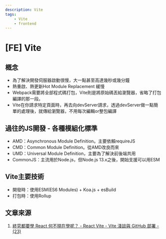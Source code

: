 ```yaml
---
description: Vite
tags: 
    - Vite
    - frontend
---
```


#  [FE] Vite
## 概念
* 為了解決開發伺服器啟動很慢，大一點甚至高達幾秒或幾分鐘
* 熱重啟、熱更新Hot Module Replacement 緩慢
* Webpack需要將全部程式碼打包，Vite則是將原始碼丟給瀏覽器，省略了打包編譯的那一段。
* Vite在你請求特定頁面時，再去向devServer請求，透過devServer做一點簡單的處理後，就傳給瀏覽器，不用每次編輯or整包編譯
## 過往的JS開發 - 各種模組化標準
* AMD：Asynchronous Module Definition。主要依賴requireJS
* CMD：Common Module Definition。從AMD改良而來
* UMD：Universal Module Definition，主要為了解決前後端共用
* CommonJS：主流用於Node.js，但Node.js 13.x之後，開始支援可以用ESM

## Vite主要技術
* 開發時：使用ESM(ES6 Modules) + Koa.js + esBuild
* 打包時：使用Rollup

## 文章來源
1. [終究都要學 React 何不現在學呢？ - React Vite - Vite 淺談與 GitHub 部署 - (23)](https://ithelp.ithome.com.tw/articles/10303608)

